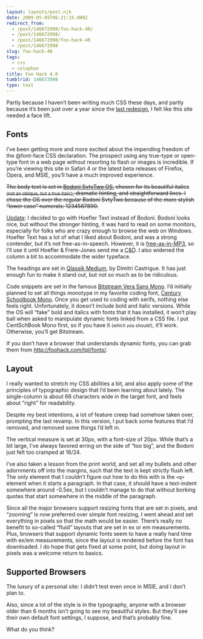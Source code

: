```yaml
---
layout: layouts/post.njk
date: 2009-05-05T06:21:15.000Z
redirect_from:
  - /post/146672998/foo-hack-40/
  - /post/146672998/
  - /post/146672998/foo-hack-40
  - /post/146672998
slug: foo-hack-40
tags:
  - css
  - colophon
title: Foo Hack 4.0
tumblrid: 146672998
type: text
---
```

<p>Partly because I haven’t been writing much CSS these days, and partly because it’s been just over a year since the <a href="http://foohack.com/2008/02/foo-hack-redesign-30/">last redesign</a>, I felt like this site needed a face lift.</p>

<h2 id="fonts">Fonts</h2>

<p>I’ve been getting more and more excited about the impending freedom of the @font-face CSS declaration.  The prospect using any true-type or open-type font in a web page without resorting to flash or images is incredible.  If you’re viewing this site in Safari 4 or the latest beta releases of Firefox, Opera, and MSIE, you’ll have a much improved experience.</p>

<p><del>The body text is set in <a href="http://www.abstractfonts.com/search/bodoni%20svtytwo%20itc%20tt-book">Bodoni SvtyTwo OS</a>, chosen for its beautiful italics <small>(not an oblique, but a true italic)</small>, dramatic hinting, and straightforward lines.  I chose the OS over the regular Bodoni SvtyTwo because of the more stylish “lower case” numerals: 1234567890.</del></p>

<p><ins>Update</ins>: I decided to go with Hoefler Text instead of Bodoni.  Bodoni looks nice, but without the stronger hinting, it was hard to read on some monitors, especially for folks who are crazy enough to browse the web on Windows.  Hoefler Text has a lot of what I liked about Bodoni, and was a strong contender, but it&rsquo;s not free-as-in-speech.  However, it is <a href="http://twitter.com/izs/status/2752553503">free-as-in-MP3</a>, so I&rsquo;ll use it until Hoefler &amp; Frere-Jones send me a <abbr title="Cease and Desist">C&amp;D</abbr>.  I also widened the column a bit to accommodate the wider typeface.</p>

<p>The headings are set in <a href="http://www.fontsquirrel.com/fonts/Qlassik-Medium">Qlassik Medium</a>, by Dimitri Castrigue.  It has just enough fun to make it stand out, but not so much as to be ridiculous.</p>

<p>Code snippets are set in the famous <a href="http://ftp.gnome.org/pub/GNOME/sources/ttf-bitstream-vera/1.10/">Bitstream Vera Sans Mono</a>.  I’d initially planned to set all things monotype in my favorite coding font, <a href="http://www.google.com/search?q=centschbook+mono">Century Schoolbook Mono</a>.  Once you get used to coding with serifs, nothing else feels right.  Unfortunately, it doesn’t include bold and italic versions.  While the OS will “fake” bold and italics with fonts that it has installed, it won’t play ball when asked to manipulate dynamic fonts linked from a CSS file.  I put CentSchBook Mono first, so if you have it <small>(which you should!)</small>, it&rsquo;ll work.  Otherwise, you&rsquo;ll get Bitstream.</p>

<p>If you don’t have a browser that understands dynamic fonts, you can grab them from <a href="http://foohack.com/tpl/fonts/">http://foohack.com/tpl/fonts/</a>.</p>

<h2 id="layout">Layout</h2>

<p>I really wanted to stretch my CSS abilities a bit, and also apply some of the principles of typographic design that I’d been learning about lately.  The single-column is about 66 characters wide in the target font, and feels about “right” for readability.</p>

<p>Despite my best intentions, a lot of feature creep had somehow taken over, prompting the last revamp.  In this version, I put back some features that I’d removed, and removed some things I’d left in.</p>

<p>The vertical measure is set at 30px, with a font-size of 20px.  While that’s a bit large, I’ve always favored erring on the side of “too big”, and the Bodoni just felt too cramped at 16/24.</p>

<p>I’ve also taken a lesson from the print world, and set all my bullets and other adornments off into the margins, such that the text is kept strictly flush left.  The only element that I couldn’t figure out how to do this with is the <code>&lt;q&gt;</code> element when it starts a paragraph.  In that case, it should have a text-indent somewhere around -0.5ex, but I couldn’t manage to do that without borking quotes that start somewhere in the middle of the paragraph.</p>

<p>Since all the major browsers support resizing fonts that are set in pixels, and “zooming” is now preferred over simple font resizing, I went ahead and set everything in pixels so that the math would be easier.  There’s really no benefit to so-called “fluid” layouts that are set in ex or em measurements.  Plus, browsers that support dynamic fonts seem to have a really hard time with ex/em measurements, since the layout is rendered before the font has downloaded.  I do hope that gets fixed at some point, but doing layout in pixels was a welcome return to basics.</p>

<h2 id="supported_browsers">Supported Browsers</h2>

<p>The luxury of a personal site: I didn’t test even once in MSIE, and I don’t plan to.</p>

<p>Also, since a lot of the style is in the typography, anyone with a browser older than 6 months isn’t going to see my beautiful styles.  But they’ll see their own default font settings, I suppose, and that’s probably fine.  </p>

<p>What do you think?</p>
